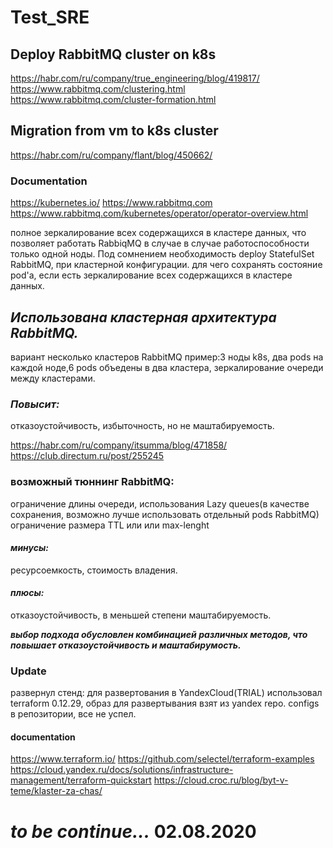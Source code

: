 # Test_SRE

## Deploy RabbitMQ cluster on k8s
 https://habr.com/ru/company/true_engineering/blog/419817/
 https://www.rabbitmq.com/clustering.html
 https://www.rabbitmq.com/cluster-formation.html

## Migration from vm to k8s cluster
 https://habr.com/ru/company/flant/blog/450662/ 

### Documentation

 https://kubernetes.io/
 https://www.rabbitmq.com
 https://www.rabbitmq.com/kubernetes/operator/operator-overview.html

полное зеркалирование всех содержащихся в кластере данных, что позволяет работать RabbiqMQ
в случае в случае работоспособности только одной ноды.
Под сомнением необходимость deploy StatefulSet RabbitMQ, при кластерной конфигурации.
для чего сохранять состояние pod'а, если есть зеркалирование всех содержащихся в кластере данных.

## ***Использована кластерная архитектура RabbitMQ.***
вариант несколько кластеров RabbitMQ
пример:3 ноды k8s, два pods на каждой ноде,6 pods объедены в два кластера,
зеркалирование очереди между кластерами.

### ***Повысит:***
отказоустойчивость, избыточность, но не маштабируемость.

https://habr.com/ru/company/itsumma/blog/471858/
https://club.directum.ru/post/255245

### **возможный тюннинг RabbitMQ:**
ограничение длины очереди,
использования Lazy queues(в качестве сохранения, возможно лучше использовать отдельный pods RabbitMQ)
ограничение размера TTL или или max-lenght

#### ***минусы:***
ресурсоемкость, стоимость владения.
 
#### ***плюсы:***
  отказоустойчивость, в меньшей степени маштабируемость.

***выбор подхода обусловлен комбинацией различных методов, что повышает отказоустойчивость и маштабирумость.***

### Update
развернул стенд:
для развертования в YandexCloud(TRIAL) использовал terraform 0.12.29, образ для развертывания взят из yandex repo.
configs в репозитории, все не успел.
    
#### documentation
  https://www.terraform.io/
  https://github.com/selectel/terraform-examples
  https://cloud.yandex.ru/docs/solutions/infrastructure-management/terraform-quickstart
  https://cloud.croc.ru/blog/byt-v-teme/klaster-za-chas/

# ***to be continue...***   02.08.2020